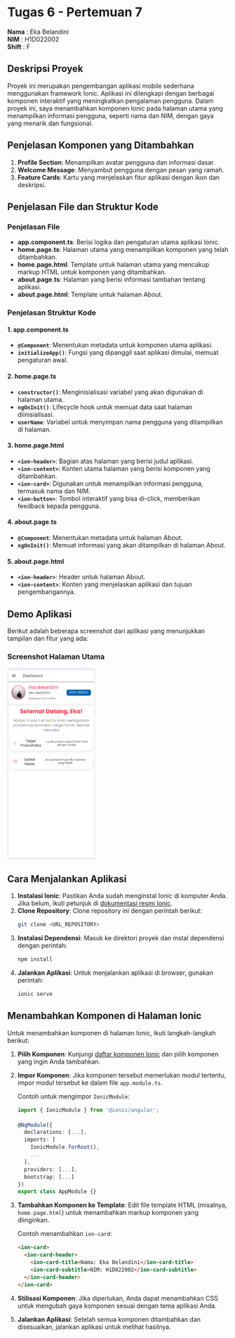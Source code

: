 # Tugas 6 - Pertemuan 7

**Nama**  : Eka Belandini  
**NIM**   : H1D022002  
**Shift** : F

## Deskripsi Proyek

Proyek ini merupakan pengembangan aplikasi mobile sederhana menggunakan framework Ionic. Aplikasi ini dilengkapi dengan berbagai komponen interaktif yang meningkatkan pengalaman pengguna. Dalam proyek ini, saya menambahkan komponen Ionic pada halaman utama yang menampilkan informasi pengguna, seperti nama dan NIM, dengan gaya yang menarik dan fungsional.

## Penjelasan Komponen yang Ditambahkan

1. **Profile Section**: Menampilkan avatar pengguna dan informasi dasar.
2. **Welcome Message**: Menyambut pengguna dengan pesan yang ramah.
3. **Feature Cards**: Kartu yang menjelaskan fitur aplikasi dengan ikon dan deskripsi.


## Penjelasan File dan Struktur Kode
### Penjelasan File

- **app.component.ts**: Berisi logika dan pengaturan utama aplikasi Ionic.
- **home.page.ts**: Halaman utama yang menampilkan komponen yang telah ditambahkan.
- **home.page.html**: Template untuk halaman utama yang mencakup markup HTML untuk komponen yang ditambahkan.
- **about.page.ts**: Halaman yang berisi informasi tambahan tentang aplikasi.
- **about.page.html**: Template untuk halaman About.

### Penjelasan Struktur Kode
#### 1. **app.component.ts**
   - **`@Component`**: Menentukan metadata untuk komponen utama aplikasi.
   - **`initializeApp()`**: Fungsi yang dipanggil saat aplikasi dimulai, memuat pengaturan awal.

#### 2. **home.page.ts**
   - **`constructor()`**: Menginisialisasi variabel yang akan digunakan di halaman utama.
   - **`ngOnInit()`**: Lifecycle hook untuk memuat data saat halaman diinisialisasi.
   - **`userName`**: Variabel untuk menyimpan nama pengguna yang ditampilkan di halaman.

#### 3. **home.page.html**
   - **`<ion-header>`**: Bagian atas halaman yang berisi judul aplikasi.
   - **`<ion-content>`**: Konten utama halaman yang berisi komponen yang ditambahkan.
   - **`<ion-card>`**: Digunakan untuk menampilkan informasi pengguna, termasuk nama dan NIM.
   - **`<ion-button>`**: Tombol interaktif yang bisa di-click, memberikan feedback kepada pengguna.

#### 4. **about.page.ts**
   - **`@Component`**: Menentukan metadata untuk halaman About.
   - **`ngOnInit()`**: Memuat informasi yang akan ditampilkan di halaman About.

#### 5. **about.page.html**
   - **`<ion-header>`**: Header untuk halaman About.
   - **`<ion-content>`**: Konten yang menjelaskan aplikasi dan tujuan pengembangannya.



## Demo Aplikasi

Berikut adalah beberapa screenshot dari aplikasi yang menunjukkan tampilan dan fitur yang ada:

### Screenshot Halaman Utama
<img src="home_ebel.png" alt="Screenshot Halaman Utama" width="200"/>

## Cara Menjalankan Aplikasi

1. **Instalasi Ionic**: Pastikan Anda sudah menginstal Ionic di komputer Anda. Jika belum, ikuti petunjuk di [dokumentasi resmi Ionic](https://ionicframework.com/docs/intro).
2. **Clone Repository**: Clone repository ini dengan perintah berikut:
   ```bash
   git clone <URL_REPOSITORY>
   ```
3. **Instalasi Dependensi**: Masuk ke direktori proyek dan instal dependensi dengan perintah:
   ```bash
   npm install
   ```
4. **Jalankan Aplikasi**: Untuk menjalankan aplikasi di browser, gunakan perintah:
   ```bash
   ionic serve
   ```

## Menambahkan Komponen di Halaman Ionic

Untuk menambahkan komponen di halaman Ionic, ikuti langkah-langkah berikut:

1. **Pilih Komponen**: Kunjungi [daftar komponen Ionic](https://ionicframework.com/docs/components) dan pilih komponen yang ingin Anda tambahkan.
   
2. **Impor Komponen**: Jika komponen tersebut memerlukan modul tertentu, impor modul tersebut ke dalam file `app.module.ts`.

   Contoh untuk mengimpor `IonicModule`:
   ```typescript
   import { IonicModule } from '@ionic/angular';

   @NgModule({
     declarations: [...],
     imports: [
       IonicModule.forRoot(),
       ...
     ],
     providers: [...],
     bootstrap: [...]
   })
   export class AppModule {}
   ```

3. **Tambahkan Komponen ke Template**: Edit file template HTML (misalnya, `home.page.html`) untuk menambahkan markup komponen yang diinginkan.

   Contoh menambahkan `ion-card`:
   ```html
   <ion-card>
     <ion-card-header>
       <ion-card-title>Nama: Eka Belandini</ion-card-title>
       <ion-card-subtitle>NIM: H1D022002</ion-card-subtitle>
     </ion-card-header>
   </ion-card>
   ```

4. **Stilisasi Komponen**: Jika diperlukan, Anda dapat menambahkan CSS untuk mengubah gaya komponen sesuai dengan tema aplikasi Anda.

5. **Jalankan Aplikasi**: Setelah semua komponen ditambahkan dan disesuaikan, jalankan aplikasi untuk melihat hasilnya.
